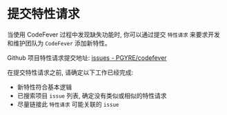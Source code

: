 # 提交特性请求

当使用 CodeFever 过程中发现缺失功能时, 你可以通过提交 `特性请求` 来要求开发和维护团队为 `CodeFever` 添加新特性。

Github 项目特性请求提交地址: [issues - PGYRE/codefever](https://github.com/PGYER/codefever/issues)


在提交特性请求之前, 请确定以下工作已经完成:

- 新特性符合基本逻辑
- 已搜索项目 `issue` 列表, 确定没有类似或相似的特性请求
- 尽量链接此 `特性请求` 可能关联的 `issue`
